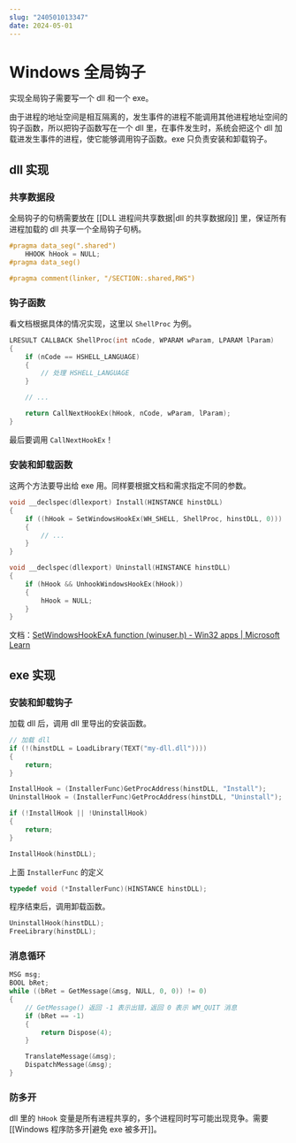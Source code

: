 ```yaml
---
slug: "240501013347"
date: 2024-05-01
---
```


# Windows 全局钩子

实现全局钩子需要写一个 dll 和一个 exe。

由于进程的地址空间是相互隔离的，发生事件的进程不能调用其他进程地址空间的钩子函数，所以把钩子函数写在一个 dll 里，在事件发生时，系统会把这个 dll 加载进发生事件的进程，使它能够调用钩子函数。exe 只负责安装和卸载钩子。

## dll 实现

### 共享数据段

全局钩子的句柄需要放在 [[DLL 进程间共享数据|dll 的共享数据段]] 里，保证所有进程加载的 dll 共享一个全局钩子句柄。

``` c
#pragma data_seg(".shared")
    HHOOK hHook = NULL;
#pragma data_seg()

#pragma comment(linker, "/SECTION:.shared,RWS")
```

### 钩子函数

看文档根据具体的情况实现，这里以 `ShellProc` 为例。

``` c
LRESULT CALLBACK ShellProc(int nCode, WPARAM wParam, LPARAM lParam)
{
    if (nCode == HSHELL_LANGUAGE)
    {
        // 处理 HSHELL_LANGUAGE
    }

    // ...

    return CallNextHookEx(hHook, nCode, wParam, lParam);
}
```

最后要调用 ` CallNextHookEx `！

### 安装和卸载函数

这两个方法要导出给 exe 用。同样要根据文档和需求指定不同的参数。

``` c
void __declspec(dllexport) Install(HINSTANCE hinstDLL)
{
    if ((hHook = SetWindowsHookEx(WH_SHELL, ShellProc, hinstDLL, 0)))
    {
        // ...
    }
}

void __declspec(dllexport) Uninstall(HINSTANCE hinstDLL)
{
    if (hHook && UnhookWindowsHookEx(hHook))
    {
        hHook = NULL;
    }
}
```

文档：[SetWindowsHookExA function (winuser.h) - Win32 apps | Microsoft Learn](https://learn.microsoft.com/en-us/windows/win32/api/winuser/nf-winuser-setwindowshookexa)

## exe 实现

### 安装和卸载钩子

加载 dll 后，调用 dll 里导出的安装函数。

``` c
// 加载 dll
if (!(hinstDLL = LoadLibrary(TEXT("my-dll.dll"))))
{
    return;
}

InstallHook = (InstallerFunc)GetProcAddress(hinstDLL, "Install");
UninstallHook = (InstallerFunc)GetProcAddress(hinstDLL, "Uninstall");

if (!InstallHook || !UninstallHook)
{
    return;
}

InstallHook(hinstDLL);
```

上面 `InstallerFunc` 的定义

``` c
typedef void (*InstallerFunc)(HINSTANCE hinstDLL);
```

程序结束后，调用卸载函数。

``` c
UninstallHook(hinstDLL);
FreeLibrary(hinstDLL);
```

### 消息循环

``` c
MSG msg;
BOOL bRet;
while ((bRet = GetMessage(&msg, NULL, 0, 0)) != 0)
{
    // GetMessage() 返回 -1 表示出错，返回 0 表示 WM_QUIT 消息
    if (bRet == -1)
    {
        return Dispose(4);
    }

    TranslateMessage(&msg);
    DispatchMessage(&msg);
}
```

### 防多开

dll 里的 `hHook` 变量是所有进程共享的，多个进程同时写可能出现竞争。需要 [[Windows 程序防多开|避免 exe 被多开]]。
